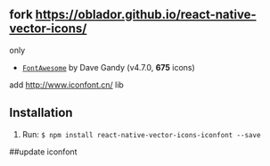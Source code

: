 ## fork https://oblador.github.io/react-native-vector-icons/


only
* [`FontAwesome`](http://fortawesome.github.io/Font-Awesome/icons/) by Dave Gandy (v4.7.0, **675** icons) 

add http://www.iconfont.cn/ lib

## Installation

1. Run: `$ npm install react-native-vector-icons-iconfont --save`


##update iconfont 



